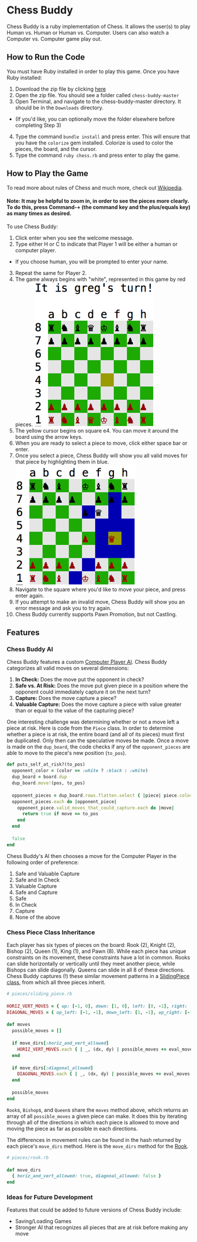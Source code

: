 # Chess Buddy

Chess Buddy is a ruby implementation of Chess. It allows the user(s) to play Human vs. Human or Human vs. Computer. Users can also watch a Computer vs. Computer game play out.

## How to Run the Code

You must have Ruby installed in order to play this game. Once you have Ruby installed:

1. Download the zip file by clicking [here](https://github.com/gmichnikov/chess-buddy/archive/master.zip)
2. Open the zip file. You should see a folder called `chess-buddy-master`
3. Open Terminal, and navigate to the chess-buddy-master directory. It should be in the `Downloads` directory.
  - (If you'd like, you can optionally move the folder elsewhere before completing Step 3)
4. Type the command `bundle install` and press enter. This will ensure that you have the `colorize` gem installed. Colorize is used to color the pieces, the board, and the cursor.
5. Type the command `ruby chess.rb` and press enter to play the game.

## How to Play the Game

To read more about rules of Chess and much more, check out [Wikipedia](https://en.wikipedia.org/wiki/Chess).

#### Note: It may be helpful to zoom in, in order to see the pieces more clearly. To do this, press Command-+ (the command key and the plus/equals key) as many times as desired.

To use Chess Buddy:

1. Click enter when you see the welcome message.
2. Type either H or C to indicate that Player 1 will be either a human or computer player.
  - If you choose human, you will be prompted to enter your name.
3. Repeat the same for Player 2.
4. The game always begins with "white", represented in this game by red pieces.
![screenshot](https://github.com/gmichnikov/chess-buddy/blob/master/images/first-move.png)
5. The yellow cursor begins on square e4. You can move it around the board using the arrow keys.
6. When you are ready to select a piece to move, click either space bar or enter.
7. Once you select a piece, Chess Buddy will show you all valid moves for that piece by highlighting them in blue.
![screenshot](https://github.com/gmichnikov/chess-buddy/blob/master/images/valid-moves.png)
8. Navigate to the square where you'd like to move your piece, and press enter again.
9. If you attempt to make an invalid move, Chess Buddy will show you an error message and ask you to try again.
10. Chess Buddy currently supports Pawn Promotion, but not Castling.

## Features

### Chess Buddy AI

Chess Buddy features a custom [Computer Player AI](https://github.com/gmichnikov/chess-buddy/blob/master/game_play/computer_player.rb). Chess Buddy categorizes all valid moves on several dimensions:

1. **In Check:** Does the move put the opponent in check?
2. **Safe vs. At Risk:** Does the move put given piece in a position where the opponent could immediately capture it on the next turn?
3. **Capture:** Does the move capture a piece?
4. **Valuable Capture:** Does the move capture a piece with value greater than or equal to the value of the capturing piece?

One interesting challenge was determining whether or not a move left a piece at risk. Here is code from the `Piece` class. In order to determine whether a piece is at risk, the entire board (and all of its pieces) must first be duplicated. Only then can the speculative moves be made. Once a move is made on the `dup_board`, the code checks if any of the `opponent_pieces` are able to move to the piece's new position (`to_pos`).

```ruby
def puts_self_at_risk?(to_pos)
  opponent_color = (color == :white ? :black : :white)
  dup_board = board.dup
  dup_board.move!(pos, to_pos)

  opponent_pieces = dup_board.rows.flatten.select { |piece| piece.color == opponent_color }
  opponent_pieces.each do |opponent_piece|
    opponent_piece.valid_moves_that_could_capture.each do |move|
      return true if move == to_pos
    end
  end

  false
end
```

Chess Buddy's AI then chooses a move for the Computer Player in the following order of preference:
1. Safe and Valuable Capture
2. Safe and In Check
3. Valuable Capture
4. Safe and Capture
5. Safe
6. In Check
7. Capture
8. None of the above


### Chess Piece Class Inheritance

Each player has six types of pieces on the board: Rook (2), Knight (2), Bishop (2), Queen (1), King (1), and Pawn (8). While each piece has unique constraints on its movement, these constraints have a lot in common. Rooks can slide horizontally or vertically until they meet another piece, while Bishops can slide diagonally. Queens can slide in all 8 of these directions. Chess Buddy captures (!) these similar movement patterns in a [SlidingPiece class](https://github.com/gmichnikov/chess-buddy/blob/master/pieces/sliding_piece.rb), from which all three pieces inherit.

```ruby
# pieces/sliding_piece.rb

HORIZ_VERT_MOVES = { up: [-1, 0], down: [1, 0], left: [0, -1], right: [0, 1] }
DIAGONAL_MOVES = { up_left: [-1, -1], down_left: [1, -1], up_right: [-1, 1], down_right: [1, 1] }

def moves
  possible_moves = []

  if move_dirs[:horiz_and_vert_allowed]
    HORIZ_VERT_MOVES.each { | _, (dx, dy) | possible_moves += eval_moves(dx, dy) }
  end

  if move_dirs[:diagonal_allowed]
    DIAGONAL_MOVES.each { | _, (dx, dy) | possible_moves += eval_moves(dx, dy) }
  end

  possible_moves
end
```

`Rook`s, `Bishop`s, and `Queen`s share the `moves` method above, which returns an array of all `possible_moves` a given piece can make. It does this by iterating through all of the directions in which each piece is allowed to move and moving the piece as far as possible in each directions.

The differences in movement rules can be found in the hash returned by each piece's `move_dirs` method. Here is the `move_dirs` method for the [Rook](https://github.com/gmichnikov/chess-buddy/blob/master/pieces/rook.rb).

```ruby
# pieces/rook.rb

def move_dirs
  { horiz_and_vert_allowed: true, diagonal_allowed: false }
end
```


### Ideas for Future Development

Features that could be added to future versions of Chess Buddy include:

- Saving/Loading Games
- Stronger AI that recognizes all pieces that are at risk before making any move
